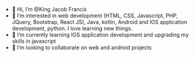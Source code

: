 - 👋 Hi, I’m @King Jacob Francis
- 👀 I’m interested in web development (HTML, CSS, Javascript, PHP, JQuery, Bootstrap, React JS), Java, kotlin, Android and IOS application development, python. I love learning new things.
- 🌱 I’m currently learning IOS application development and upgrading my skills in javascript
- 💞️ I’m looking to collaborate on web and android projects 

<!---
codeCrown12/codeCrown12 is a ✨ special ✨ repository because its `README.md` (this file) appears on your GitHub profile.
You can click the Preview link to take a look at your changes.
--->
